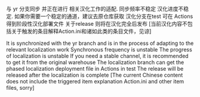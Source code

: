 与 yr 分支同步 并正在进行 相关汉化工作的适配.
同步频率不稳定
汉化进度不稳定.
如果你需要一个稳定的通道，建议去原仓库获取
汉化分支在test 可在 Actions 得到阶段性汉化部署文件
关于release 则将在汉化完全后发布
[当前汉化内容不包括关于触发的条目解释Action.ini和诸如此类的条目文件，见谅]

It is synchronized with the yr branch and is in the process of adapting to the relevant localization work
Synchronous frequency is unstable
The progress of localization is unstable
If you need a stable channel, it is recommended to get it from the original warehouse
The localization branch can get the phased localization deployment file in Actions in test
The release will be released after the localization is complete
[The current Chinese content does not include the triggered item explanation Action.ini and other item files, sorry]
